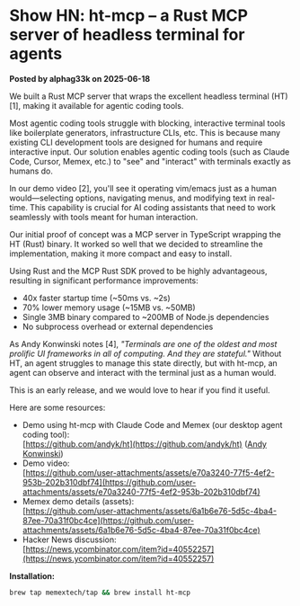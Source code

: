 # Show HN: ht-mcp – a Rust MCP server of headless terminal for agents

**Posted by alphag33k on 2025-06-18**

We built a Rust MCP server that wraps the excellent headless terminal (HT)[1], making it available for agentic coding tools.

Most agentic coding tools struggle with blocking, interactive terminal tools like boilerplate generators, infrastructure CLIs, etc. This is because many existing CLI development tools are designed for humans and require interactive input. Our solution enables agentic coding tools (such as Claude Code, Cursor, Memex, etc.) to "see" and "interact" with terminals exactly as humans do.

In our demo video [2], you'll see it operating vim/emacs just as a human would—selecting options, navigating menus, and modifying text in real-time. This capability is crucial for AI coding assistants that need to work seamlessly with tools meant for human interaction.

Our initial proof of concept was a MCP server in TypeScript wrapping the HT (Rust) binary. It worked so well that we decided to streamline the implementation, making it more compact and easy to install. 

Using Rust and the MCP Rust SDK proved to be highly advantageous, resulting in significant performance improvements:
- 40x faster startup time (~50ms vs. ~2s)
- 70% lower memory usage (~15MB vs. ~50MB)
- Single 3MB binary compared to ~200MB of Node.js dependencies
- No subprocess overhead or external dependencies

As Andy Konwinski notes [4], *"Terminals are one of the oldest and most prolific UI frameworks in all of computing. And they are stateful."* Without HT, an agent struggles to manage this state directly, but with ht-mcp, an agent can observe and interact with the terminal just as a human would.

This is an early release, and we would love to hear if you find it useful.

Here are some resources:
- Demo using ht-mcp with Claude Code and Memex (our desktop agent coding tool):  
  [https://github.com/andyk/ht](https://github.com/andyk/ht) ([Andy Konwinski](https://github.com/andyk))
- Demo video:  
  [https://github.com/user-attachments/assets/e70a3240-77f5-4ef2-953b-202b310dbf74](https://github.com/user-attachments/assets/e70a3240-77f5-4ef2-953b-202b310dbf74)
- Memex demo details (assets):  
  [https://github.com/user-attachments/assets/6a1b6e76-5d5c-4ba4-87ee-70a31f0bc4ce](https://github.com/user-attachments/assets/6a1b6e76-5d5c-4ba4-87ee-70a31f0bc4ce)
- Hacker News discussion:  
  [https://news.ycombinator.com/item?id=40552257](https://news.ycombinator.com/item?id=40552257)

**Installation:**
```bash
brew tap memextech/tap && brew install ht-mcp
```